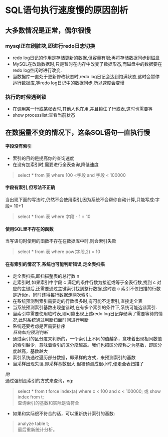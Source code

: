 # SQL语句执行速度慢的原因剖析
## 大多数情况是正常，偶尔很慢
### mysql正在刷脏块,即进行redo日志切换
- redo log日记的作用是存储更新的数据,但容量有限;再将存储数据同步到磁盘
- MySQL在改动数据时,只是暂时在内存中改变了数据形态,而磁盘中的数据要在redo log空闲时进行改变.
- 当数据库一直处于更新修改状态时,redo log日记会达到饱满状态,这时会暂停运行数据库,等redo log日记中的数据同步,所以速度会变慢
### 执行的时候遇到锁
- 在调用某一行或某张表时,其他人也在用,并且锁住了行或表,这时也需要等
- show processlist:查看当前状态
## 在数据量不变的情况下，这条SQL语句一直执行慢
####  字段没有索引
- 索引的目的是提高你的查询速度
- 在没有加索引时,需要进行全表查询,降低速度
> select * from 表 where 100 <字段 and 字段 < 100000

####  字段有索引,但写法不正确
当出现下面的写法时,仍然不会使用索引,因为系统不会帮你自动计算,只能写成:字段= 10+1
> select * from 表 where 字段 - 1 = 10

####  使用SQL里不存在的函数
当写语句时使用的函数不存在在数据库中时,则会索引失败
> select * from 表 where pow(字段,2) = 10

####  在有索引的情况下,系统也可能判断错误,走全表扫描
-  走全表扫描,即扫描整表的总行数 n
-  走索引时,如果索引中字段 c 满足的条件行数为接近或等于全表行数,找到 c 对应的主键后,还需要通过主键索引找到整行数据,这时走 c 索引不仅扫描的行数是近似n，同时还得每行数据走两次索引。
-  在系统预测到索引需要走的行数很多时,有可能不走索引,直接走全表
-  当系统预测索引基数出现差错时,在有多个索引的条件下,系统可能选错索引.
-  当索引中需要使用临时表,则可能出现上述redo log日记存储满了需要等待的情况,此时系统通过判断扫面时间进行判断                                        
-  系统还要考虑是否需要排序                                                                                                                       
 *系统如何预测判断*
-  通过索引的区分度来判断的，一个索引上不同的值越多，意味着出现相同数值的索引越少，意味着索引的区分度越高。我们也把区分度称之为基数，即区分度越高，基数越大
-  索引系统通过遍历部分数据，即采样的方式，来预测索引的基数
-  当采样出现失误,即采样基数很大,但被预测成很小时,便走全表扫描了         

*附*                                                                                                                                                                     
通过强制走索引的方式来查询，eg:
>  select * from t force index(a) where c < 100 and c < 100000;
或
> show index from t;                                                                                                                      
查询索引的基数和实际是否符合                                                                                                                                                
- 如果和实际很不符合的话，可以重新统计索引的基数:                                                            
> analyze table t;                                                                                    
最后重新统计分析。                                                                 








